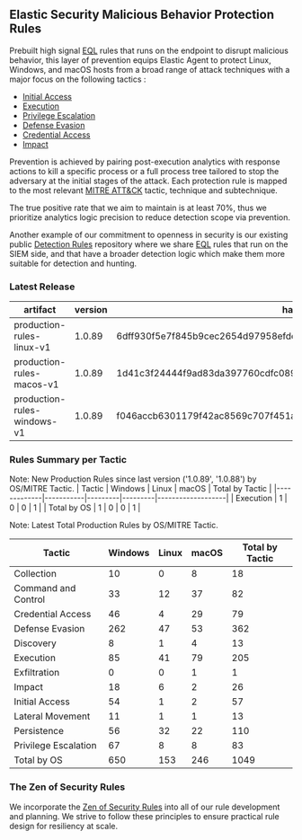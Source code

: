 ## Elastic Security Malicious Behavior Protection Rules

Prebuilt high signal [EQL](https://www.elastic.co/guide/en/elasticsearch/reference/current/eql.html) rules that runs on the endpoint to disrupt malicious behavior, this layer of prevention equips Elastic Agent to protect Linux, Windows, and macOS hosts from a broad range of attack techniques with a major focus on the following tactics :

- [Initial Access](https://attack.mitre.org/tactics/TA0001/)
- [Execution](https://attack.mitre.org/tactics/TA0002/)
- [Privilege Escalation](https://attack.mitre.org/tactics/TA0004/)
- [Defense Evasion](https://attack.mitre.org/tactics/TA0005/)
- [Credential Access](https://attack.mitre.org/tactics/TA0006/)
- [Impact](https://attack.mitre.org/tactics/TA0040/)

Prevention is achieved by pairing post-execution analytics with response actions to kill a specific process or a full process tree tailored to stop the adversary at the initial stages of the attack. Each protection rule is mapped to the most relevant [MITRE ATT&CK](https://attack.mitre.org/) tactic,  technique and subtechnique.

The true positive rate that we aim to maintain is at least 70%, thus we prioritize analytics logic precision to reduce detection scope via prevention.

Another example of our commitment to openness in security is our existing public [Detection Rules](https://github.com/elastic/detection-rules) repository where we share [EQL](https://www.elastic.co/guide/en/elasticsearch/reference/current/eql.html) rules that run on the SIEM side, and that have a broader detection logic which make them more suitable for detection and hunting.


### Latest Release

| artifact             | version        | hash            |
| -------------------- | -------------- | --------------- |
| production-rules-linux-v1 | 1.0.89 | 6dff930f5e7f845b9cec2654d97958efdeea42a09cb262a239605b59ccf17533 |
| production-rules-macos-v1 | 1.0.89 | 1d41c3f24444f9ad83da397760cdfc089427fd27f9287868ac64cba02661689f |
| production-rules-windows-v1 | 1.0.89 | f046accb6301179f42ac8569c707f451a8d84e59115ae0b6cd5b1594f703a676 |

### Rules Summary per Tactic

Note: New Production Rules since last version ('1.0.89', '1.0.88') by OS/MITRE Tactic.
| Tactic      |   Windows |   Linux |   macOS |   Total by Tactic |
|-------------|-----------|---------|---------|-------------------|
| Execution   |         1 |       0 |       0 |                 1 |
| Total by OS |         1 |       0 |       0 |                 1 |

Note: Latest Total Production Rules by OS/MITRE Tactic.

| Tactic               |   Windows |   Linux |   macOS |   Total by Tactic |
|----------------------|-----------|---------|---------|-------------------|
| Collection           |        10 |       0 |       8 |                18 |
| Command and Control  |        33 |      12 |      37 |                82 |
| Credential Access    |        46 |       4 |      29 |                79 |
| Defense Evasion      |       262 |      47 |      53 |               362 |
| Discovery            |         8 |       1 |       4 |                13 |
| Execution            |        85 |      41 |      79 |               205 |
| Exfiltration         |         0 |       0 |       1 |                 1 |
| Impact               |        18 |       6 |       2 |                26 |
| Initial Access       |        54 |       1 |       2 |                57 |
| Lateral Movement     |        11 |       1 |       1 |                13 |
| Persistence          |        56 |      32 |      22 |               110 |
| Privilege Escalation |        67 |       8 |       8 |                83 |
| Total by OS          |       650 |     153 |     246 |              1049 |

### The Zen of Security Rules

We incorporate the [Zen of Security Rules](https://zenofsecurity.io/rules) into all of our rule development and planning. We strive to follow these principles to ensure practical rule design for resiliency at scale. 
